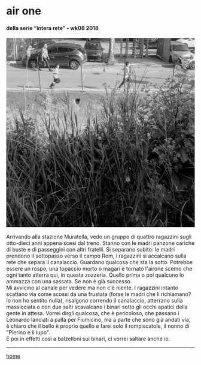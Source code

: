 # air one  

#### della serie “intera rete” - wk08 2018  
![](/interarete049.png "Muratella - corsa")  

Arrivando alla stazione Muratella, vedo un gruppo di quattro ragazzini sugli otto-dieci anni appena scesi dal treno. Stanno con le madri panzone cariche di buste e di passeggini con altri fratelli. Si separano subito: le madri prendono il sottopasso verso il campo Rom, i ragazzini si accalcano sulla rete che separa il canalaccio. Guardano qualcosa che sta la sotto. Potrebbe essere un rospo, una topaccio morto o magari è tornato l'airone scemo che ogni tanto atterra qui, in questa zozzeria. Quello prima o poi qualcuno lo ammazza con una sassata. Se non è già successo.  
Mi avvicino al canale per vedere ma non c'è niente. I ragazzini intanto scattano via come scossi  da una frustata (forse le madri che li richiamano? io non ho sentito nulla), risalgono correndo il canalaccio, atterrano sulla massicciata e con due salti scavalcano i binari sotto gli occhi apatici della gente in attesa. 
Vorrei dirgli qualcosa, che è pericoloso, che passano i Leonardo lanciati a palla per Fiumicino, ma a parte che sono già andati via, è chiaro che il bello è proprio quello e farei solo il rompiscatole, il nonno di "Pierino e il lupo".  
E poi in effetti così a balzelloni sui binari, ci vorrei saltare anche io.  


---  
[home](/interarete.md)